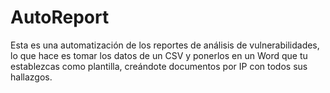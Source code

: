 # AutoReport
Esta es una automatización de los reportes de análisis de vulnerabilidades, lo que hace es tomar los datos de un CSV y ponerlos en un Word que tu establezcas como plantilla, creándote documentos por IP con todos sus hallazgos. 
